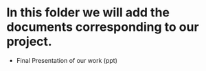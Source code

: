 # In this folder we will add the documents corresponding to our project.
* Final Presentation of our work (ppt)
